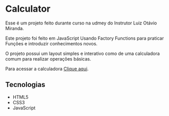 # Calculator
 Esse é um projeto feito durante curso na udmey do Instrutor Luiz Otávio Miranda.

Este projeto foi feito em JavaScript Usando Factory Functions para praticar Funções e introduzir conhecimentos novos.

O projeto possui um layout simples e interativo como de uma calculadora comum para realizar operações básicas.

 Para acessar a calculadora [Clique aqui](https://calculator-guihsp.netlify.app/).

 ## Tecnologias 
 * HTML5
 * CSS3
 * JavaScript
